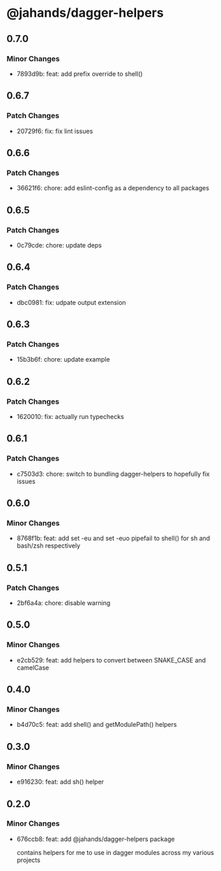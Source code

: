 # @jahands/dagger-helpers

## 0.7.0

### Minor Changes

- 7893d9b: feat: add prefix override to shell()

## 0.6.7

### Patch Changes

- 20729f6: fix: fix lint issues

## 0.6.6

### Patch Changes

- 36621f6: chore: add eslint-config as a dependency to all packages

## 0.6.5

### Patch Changes

- 0c79cde: chore: update deps

## 0.6.4

### Patch Changes

- dbc0981: fix: udpate output extension

## 0.6.3

### Patch Changes

- 15b3b6f: chore: update example

## 0.6.2

### Patch Changes

- 1620010: fix: actually run typechecks

## 0.6.1

### Patch Changes

- c7503d3: chore: switch to bundling dagger-helpers to hopefully fix issues

## 0.6.0

### Minor Changes

- 8768f1b: feat: add set -eu and set -euo pipefail to shell() for sh and bash/zsh respectively

## 0.5.1

### Patch Changes

- 2bf6a4a: chore: disable warning

## 0.5.0

### Minor Changes

- e2cb529: feat: add helpers to convert between SNAKE_CASE and camelCase

## 0.4.0

### Minor Changes

- b4d70c5: feat: add shell() and getModulePath() helpers

## 0.3.0

### Minor Changes

- e916230: feat: add sh() helper

## 0.2.0

### Minor Changes

- 676ccb8: feat: add @jahands/dagger-helpers package

  contains helpers for me to use in dagger modules across my various projects
